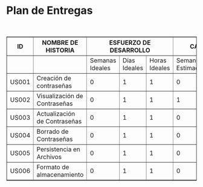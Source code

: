 <!DOCTYPE html>
<html>
<head>
</head>
<body>
    <h1>Plan de Entregas</h1>
    <br/>
    <table border="1">
        <tr>
            <th>ID</th>
            <th>NOMBRE DE HISTORIA</th>
            <th colspan="3">ESFUERZO DE DESARROLLO</th>
            <th colspan="3">CALENDARIO ESTIMADO</th>
            <th colspan="4">ITERACIÓN ASIGNADA</th>
            <th colspan="3">ENTREGA ASIGNADA</th>
        </tr>
        <tr>
            <td></td>
            <td></td>
            <td>Semanas Ideales</td>
            <td>Días Ideales</td>
            <td>Horas Ideales</td>
            <td>Semanas Estimadas</td>
            <td>Días Estimadas</td>
            <td>Horas Estimadas</td>
            <td>1</td>
            <td>2</td>
            <td>3</td>
            <td>4</td>
            <td>1</td>
            <td>2</td>
            <td>3</td>
        </tr>
        <tr>
            <td>US001</td>
            <td>Creación de contraseñas</td>
            <td>0</td>
            <td>1</td>
            <td>1</td>
            <td>0</td>
            <td>1</td>
            <td>8</td>
            <td>X</td>
            <td></td>
            <td></td>
            <td></td>
            <td>X</td>
            <td></td>
            <td></td>
        </tr>
        <tr>
            <td>US002</td>
            <td>Visualización de Contraseñas</td>
            <td>0</td>
            <td>1</td>
            <td>1</td>
            <td>1</td>
            <td>1</td>
            <td>16</td>
            <td></td>
            <td>X</td>
            <td></td>
            <td></td>
            <td>X</td>
            <td></td>
            <td></td>
        </tr>
        <tr>
            <td>US003</td>
            <td>Actualización de Contraseñas</td>
            <td>0</td>
            <td>1</td>
            <td>1</td>
            <td>0</td>
            <td>1</td>
            <td>16</td>
            <td></td>
            <td>X</td>
            <td></td>
            <td></td>
            <td>X</td>
            <td></td>
            <td></td>
        </tr>
        <tr>
            <td>US004</td>
            <td>Borrado de Contraseñas</td>
            <td>0</td>
            <td>1</td>
            <td>1</td>
            <td>0</td>
            <td>1</td>
            <td>16</td>
            <td></td>
            <td></td>
            <td>X</td>
            <td></td>
            <td>X</td>
            <td></td>
            <td></td>
        </tr>
        <tr>
            <td>US005</td>
            <td>Persistencia en Archivos</td>
            <td>0</td>
            <td>1</td>
            <td>1</td>
            <td>0</td>
            <td>1</td>
            <td>16</td>
            <td></td>
            <td>X</td>
            <td></td>
            <td></td>
            <td>X</td>
            <td></td>
            <td></td>
        </tr>
        <tr>
            <td>US006</td>
            <td>Formato de almacenamiento</td>
            <td>0</td>
            <td>1</td>
            <td>1</td>
            <td>0</td>
            <td>1</td>
            <td>8</td>
            <td></td>
            <td></td>
            <td>X</td>
            <td></td>
            <td>X</td>
            <td></td>
            <td></td>
        </tr>
    </table>
</body>
</html>